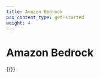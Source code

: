 ```yaml
---
title: Amazon Bedrock
pcx_content_type: get-started
weight: 4
---
```


# Amazon Bedrock

{{<render file="_bedrock.md">}}